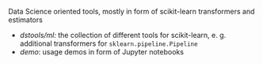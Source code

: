 Data Science oriented tools, mostly in form of scikit-learn transformers and estimators

- *dstools/ml:* the collection of different tools for scikit-learn,
e. g. additional transformers for `sklearn.pipeline.Pipeline`
- *demo*: usage demos in form of Jupyter notebooks